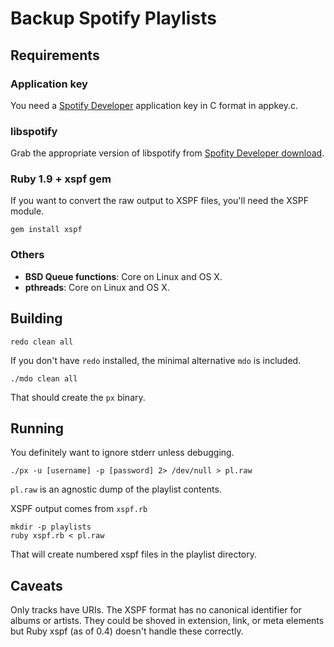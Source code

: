 # Backup Spotify Playlists

## Requirements

### Application key

You need a
[Spotify Developer](https://developer.spotify.com/technologies/libspotify/)
application key in C format in appkey.c.

### libspotify

Grab the appropriate version of libspotify from [Spofity Developer download](http://developer.spotify.com/technologies/libspotify/#download).

### Ruby 1.9 + xspf gem

If you want to convert the raw output to XSPF files, you'll need the XSPF module.

    gem install xspf

### Others

* __BSD Queue functions__: Core on Linux and OS X.
* __pthreads__: Core on Linux and OS X.

## Building

    redo clean all

If you don't have `redo` installed, the minimal alternative `mdo` is included.

    ./mdo clean all

That should create the `px` binary.

## Running

You definitely want to ignore stderr unless debugging.

    ./px -u [username] -p [password] 2> /dev/null > pl.raw

`pl.raw` is an agnostic dump of the playlist contents.

XSPF output comes from `xspf.rb`

    mkdir -p playlists
    ruby xspf.rb < pl.raw

That will create numbered xspf files in the playlist directory.

## Caveats

Only tracks have URIs.  The XSPF format has no canonical identifier for
albums or artists.  They could be shoved in extension, link, or meta elements
but Ruby xspf (as of 0.4) doesn't handle these correctly.

